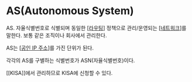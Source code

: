 # AS(Autonomous System)

AS. 자율식별번호로 식별되며 동일한 [[라우팅]] 정책으로 관리/운영되는 [[네트워크]]를 말한다. 보통 같은 조직이나 회사에서 관리한다. 

AS는 [[공인 IP 주소]]를 가진 단위가 된다. 

각각의 AS를 구별하는 식별번호가 ASN(자율식별번호)이다. 

[[KISA]]에서 관리하므로 KISA에 신청할 수 있다. 

[//begin]: # "Autogenerated link references for markdown compatibility"
[라우팅]: 라우팅.md "라우팅"
[네트워크]: 네트워크.md "네트워크"
[공인 IP 주소]: <공인 IP 주소.md> "공인 IP 주소"
[//end]: # "Autogenerated link references"